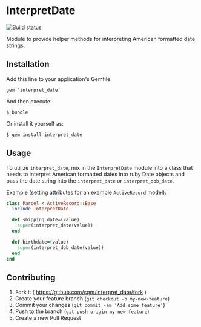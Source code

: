 # InterpretDate

[![Build
status](https://travis-ci.org/sqm/interpret_date.svg?branch=master)](https://travis-ci.org/sqm/interpret_date)

Module to provide helper methods for interpreting American formatted date strings.

## Installation

Add this line to your application's Gemfile:

    gem 'interpret_date'

And then execute:

    $ bundle

Or install it yourself as:

    $ gem install interpret_date

## Usage

To utilize `interpret_date`, mix in the `InterpretDate` module into a
class that needs to interpret American formatted dates into ruby Date
objects and pass the date string into the `interpret_date` or
`interpret_dob_date`.

Example (setting attributes for an example `ActiveRecord` model):

```ruby
class Parcel < ActiveRecord::Base
  include InterpretDate

  def shipping_date=(value)
    super(interpret_date(value))
  end

  def birthdate=(value)
    super(interpret_dob_date(value))
  end
end
```

## Contributing

1. Fork it ( https://github.com/sqm/interpret_date/fork )
2. Create your feature branch (`git checkout -b my-new-feature`)
3. Commit your changes (`git commit -am 'Add some feature'`)
4. Push to the branch (`git push origin my-new-feature`)
5. Create a new Pull Request
